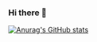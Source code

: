 ### Hi there 👋
[![Anurag's GitHub stats](https://github-readme-stats.vercel.app/api?username=TheRealQuicT)](https://github.com/anuraghazra/github-readme-stats)


<!--
**TheRealQuicT/TheRealQuicT** is a ✨ _special_ ✨ repository because its `README.md` (this file) appears on your GitHub profile.

Here are some ideas to get you started:

- 🔭 I’m currently working on ...
- 🌱 I’m currently learning ...
- 👯 I’m looking to collaborate on ...
- 🤔 I’m looking for help with ...
- 💬 Ask me about ...
- 📫 How to reach me: ...
- 😄 Pronouns: ...
- ⚡ Fun fact: ...
-->
